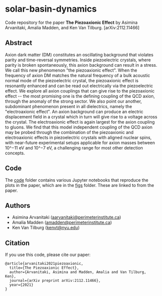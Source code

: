 # solar-basin-dynamics

Code repository for the paper **The Piezoaxionic Effect** by Asimina Arvanitaki, Amalia Madden, and Ken Van Tilburg. [arXiv:2112.11466]

## Abstract

Axion dark matter (DM) constitutes an oscillating background that violates parity and time-reversal symmetries. Inside piezoelectric crystals, where parity is broken spontaneously, this axion background can result in a stress. We call this new phenomenon "the piezoaxionic effect". When the frequency of axion DM matches the natural frequency of a bulk acoustic normal mode of the piezoelectric crystal, the piezoaxionic effect is resonantly enhanced and can be read out electrically via the piezoelectric effect. We explore all axion couplings that can give rise to the piezoaxionic effect -- the most promising one is the defining coupling of the QCD axion, through the anomaly of the strong sector. We also point our another, subdominant phenomenon present in all dielectrics, namely the "electroaxionic effect". An axion background can produce an electric displacement field in a crystal which in turn will give rise to a voltage across the crystal. The electroaxionic effect is again largest for the axion coupling to gluons. We find that this model independent coupling of the QCD axion may be probed through the combination of the piezoaxionic and electroaxionic effects in piezoelectric crystals with aligned nuclear spins, with near-future experimental setups applicable for axion masses between 10^−11 eV and 10^−7 eV, a challenging range for most other detection concepts.

## Code

The [code](code/) folder contains various Jupyter notebooks that reproduce the plots in the paper, which are in the [figs](figs/) folder. These are linked to from the paper.

## Authors

-  Asimina Arvanitaki (aarvanitaki@perimeterinstitute.ca)
-  Amalia Madden (amadden@perimeterinstitute.ca)
-  Ken Van Tilburg (kenvt@nyu.edu)

## Citation

If you use this code, please cite our paper:
```
@article{arvanitaki2021piezoaxionic,
  title={The Piezoaxionic Effect},
  author={Arvanitaki, Asimina and Madden, Amalia and Van Tilburg, Ken},
  journal={arXiv preprint arXiv:2112.11466},
  year={2021}
}
```
